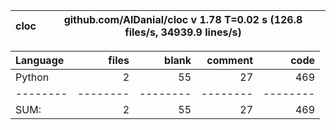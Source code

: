 cloc|github.com/AlDanial/cloc v 1.78  T=0.02 s (126.8 files/s, 34939.9 lines/s)
--- | ---

Language|files|blank|comment|code
:-------|-------:|-------:|-------:|-------:
Python|2|55|27|469
--------|--------|--------|--------|--------
SUM:|2|55|27|469
